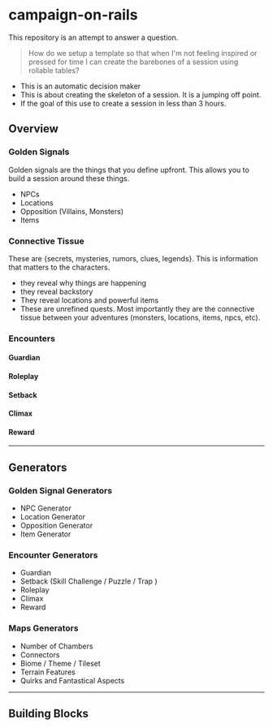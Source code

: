 # campaign-on-rails

This repository is an attempt to answer a question.

> How do we setup a template so that when I'm not feeling inspired or pressed for time I can create the barebones of a session using rollable tables?

* This is an automatic decision maker
* This is about creating the skeleton of a session. It is a jumping off point.
* If the goal of this use to create a session in less than 3 hours.

## Overview

### Golden Signals
Golden signals are the things that you define upfront. This allows you to build a session around these things.

* NPCs
* Locations
* Opposition (Villains, Monsters)
* Items


### Connective Tissue 
These are {secrets, mysteries, rumors, clues, legends}. This is information that matters to the characters.
* they reveal why things are happening
* they reveal backstory
* They reveal locations and powerful items
* These are unrefined quests.
Most importantly they are the connective tissue between your adventures (monsters, locations, items, npcs, etc).


### Encounters

#### Guardian
#### Roleplay
#### Setback
#### Climax
#### Reward

--- 

## Generators

### Golden Signal Generators
* NPC Generator
* Location Generator
* Opposition Generator
* Item Generator

### Encounter Generators
* Guardian
* Setback (Skill Challenge / Puzzle / Trap )
* Roleplay
* Climax
* Reward 

### Maps Generators
* Number of Chambers
* Connectors
* Biome / Theme / Tileset
* Terrain Features
* Quirks and Fantastical Aspects

--- 

## Building Blocks

